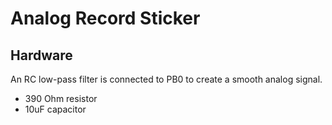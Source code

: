 # Analog Record Sticker

## Hardware

An RC low-pass filter is connected to PB0 to create a smooth analog signal.

* 390 Ohm resistor
* 10uF capacitor
